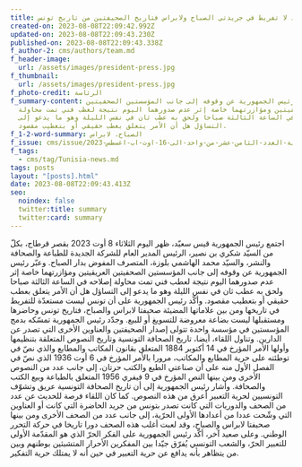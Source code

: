 ```yaml
---
title: الرئيس يؤكد لا تفريط في جريدتي الصباح ولابراس فتاريخ الصجيفتين من تاريخ تونس
created-on: 2023-08-08T22:09:42.992Z
updated-on: 2023-08-08T22:09:43.230Z
published-on: 2023-08-08T22:09:43.338Z
f_author-2: cms/authors/team.md
f_header-image:
  url: /assets/images/president-press.jpg
f_thumbnail:
  url: /assets/images/president-press.jpg
f_photo-credit: الرئاسة
f_summary-content: وعبّر رئيس الجمهورية عن وقوفه إلى جانب المؤسستين الصحفيتين
  العريقيتين ومؤازرتهما خاصة إثر عدم صدورهما اليوم نتيجة لعطب فني تمت محاولة
  إصلاحه في الساعة الثالثة صباحا ولحق به عطب ثان في نفس الليلة وهو ما يدعو إلى
  التساؤل هل أن الأمر يتعلق بعطب حقيقي أو بتعطيب مقصود.
f_1-2-word-summary: الصباح. لابراس
f_issue: cms/issue/مجلة-الثقافية-التونسية-العدد-الثامن-عشر-من-واحد-الى-16-اوت-اب-اغسطس-2023.md
f_tags:
  - cms/tag/Tunisia-news.md
tags: posts
layout: "[posts].html"
date: 2023-08-08T22:09:43.413Z
seo:
  noindex: false
  twitter:title: summary
  twitter:card: summary
---
```

اجتمع رئيس الجمهورية قيس سعيّد، ظهر اليوم الثلاثاء 8 أوت 2023 بقصر قرطاج، بكلّ من السيّد شكري بن نصير، الرئيس المدير العام للشركة الجديدة للطباعة والصحافة والنشر، والسيّد محمد الهاشمي بلوزة، المتصرف المفوض بدار الصباح. وعبّر رئيس الجمهورية عن وقوفه إلى جانب المؤسستين الصحفيتين العريقيتين ومؤازرتهما خاصة إثر عدم صدورهما اليوم نتيجة لعطب فني تمت محاولة إصلاحه في الساعة الثالثة صباحا ولحق به عطب ثان في نفس الليلة وهو ما يدعو إلى التساؤل هل أن الأمر يتعلق بعطب حقيقي أو بتعطيب مقصود. وأكّد رئيس الجمهورية على أن تونس ليست مستعدّة للتفريط في تاريخها ومن بين علاماتها المضيئة صحيفتا لابراس والصباح، فتاريخ تونس وحاضرها ومستقبلها ليست بضاعة معروضة للتسويغ أو للبيع. وجدّد رئيس الجمهورية تمسّكه بدمج المؤسستين في مؤسسة واحدة تتولى إصدار الصحيفتين والعناوين الأخرى التي تصدر عن الدارين. وتناول اللقاء، أيضا، تاريخ الصحافة التونسية وتاريخ النصوص المتعلقة بتنظيمها وأولها الأمر المؤرخ في 14 أكتوبر 1884 المتعلق بقانون المكاتب والمطابع والذي نصّ في توطئته على حرية المطابع والمكاتب، مرورا بالأمر المؤرخ في 6 أوت 1936 الذي نصّ في الفصل الأول منه على أن صناعتي الطبع والكتب حرتان، إلى جانب عدد من النصوص الأخرى ومن بينها النص المؤرخ في 9 فيفري 1956 المتعلق بالطباعة وبيع الكتب والصحافة. وأشار رئيس الجمهورية إلى أن تاريخ الصحافة التونسية عريق وتشوّف التونسيين لحرية التعبير أعرق من هذه النصوص. كما كان اللقاء فرصة للحديث عن عدد من الصحف والدوريات التي كانت تصدر بتونس من جريد الحاضرة التي كانت أو العناوين التي وشّحت عددا من أعدادها الأولى الحرّية، إلى جانب عدد من الصحف الأخرى ومن بينها صحيفتا لابراس والصباح، وقد لعبت أغلب هذه الصحف دورا تاريخا في حركة التحرر الوطني. وعلى صعيد آخر، أكّد رئيس الجمهورية على الفكر الحرّ الذي هو المقدّمة الأولى للتعبير الحرّ، والشعب التونسي يُفرّق جيّدا بين المفكرين الأحرار المتشبثين بوطنهم وبين من يتظاهر بأنه يدافع عن حرية التعبير في حين أنه لا يمتلك حرية التفكير.